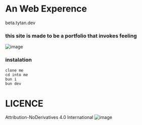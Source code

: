 # An Web Experence
beta.tytan.dev
### this site is made to be a portfolio that invokes feeling
![image](https://github.com/user-attachments/assets/9421c748-c743-4971-b6a8-a05f87e71ab7)

### instalation

```
clone me
cd into me
bun i
bun dev
```
# LICENCE

Attribution-NoDerivatives 4.0 International
![image](https://github.com/user-attachments/assets/23d95241-bdc2-4272-abbe-7f896c2a464c)
